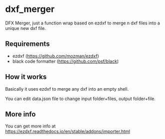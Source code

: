 # dxf_merger

DFX Merger, just a function wrap based on ezdxf to merge n dxf files into a unique new dxf file.

## Requirements

- ezdxf (https://github.com/mozman/ezdxf)
- black code formatter (https://github.com/psf/black)

## How it works

Basically it uses ezdxf to merge any dxf into an empty shell.

You can edit data.json file to change input folder+files, output folder+file.

## More info

You can get more info at https://ezdxf.readthedocs.io/en/stable/addons/importer.html

